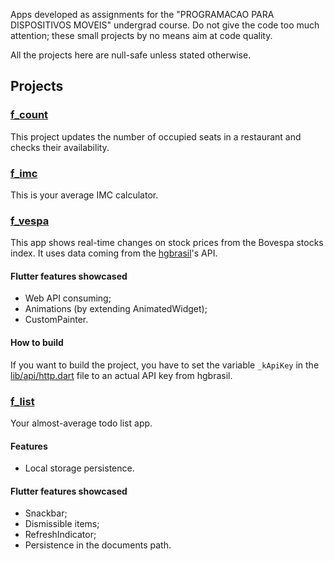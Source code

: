 Apps developed as assignments for the "PROGRAMACAO PARA DISPOSITIVOS MOVEIS" undergrad course. Do not give the code too much attention; these small projects by no means aim at code quality.

All the projects here are null-safe unless stated otherwise.

## Projects

### [f_count](f_count/)
This project updates the number of occupied seats in a restaurant and checks their availability.

### [f_imc](f_imc/)
This is your average IMC calculator.

### [f_vespa](f_vespa/)
This app shows real-time changes on stock prices from the Bovespa stocks index. It uses data coming from the [hgbrasil](https://www.hgbrasil.com)'s API.

#### Flutter features showcased
- Web API consuming;
- Animations (by extending AnimatedWidget);
- CustomPainter.

#### How to build
If you want to build the project, you have to set the variable `_kApiKey` in the [lib/api/http.dart](f_vespa/lib/api/http.dart) file to an actual API key from hgbrasil.

### [f_list](f_list/)
Your almost-average todo list app. 

#### Features
- Local storage persistence.

#### Flutter features showcased
- Snackbar;
- Dismissible items;
- RefreshIndicator;
- Persistence in the documents path.

